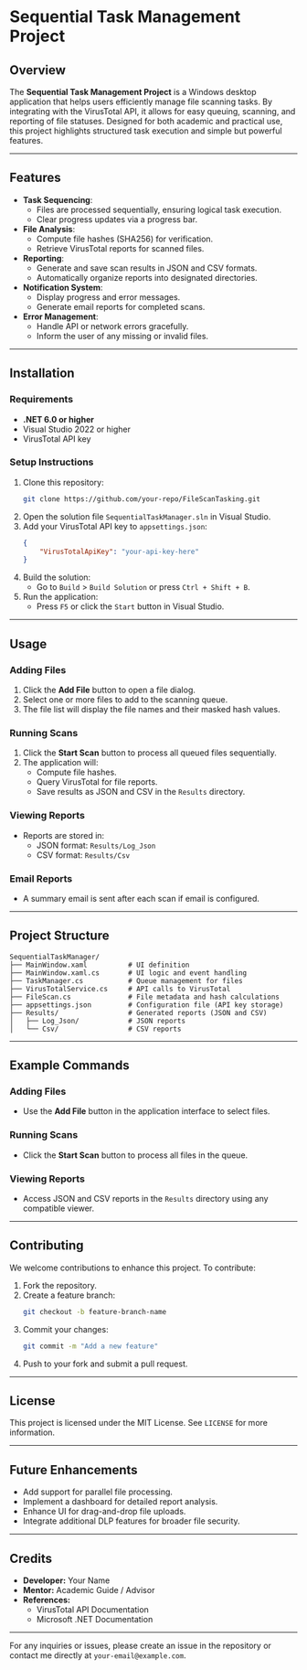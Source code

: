 # Sequential Task Management Project

## Overview
The **Sequential Task Management Project** is a Windows desktop application that helps users efficiently manage file scanning tasks. By integrating with the VirusTotal API, it allows for easy queuing, scanning, and reporting of file statuses. Designed for both academic and practical use, this project highlights structured task execution and simple but powerful features.

---

## Features
- **Task Sequencing**:
  - Files are processed sequentially, ensuring logical task execution.
  - Clear progress updates via a progress bar.
- **File Analysis**:
  - Compute file hashes (SHA256) for verification.
  - Retrieve VirusTotal reports for scanned files.
- **Reporting**:
  - Generate and save scan results in JSON and CSV formats.
  - Automatically organize reports into designated directories.
- **Notification System**:
  - Display progress and error messages.
  - Generate email reports for completed scans.
- **Error Management**:
  - Handle API or network errors gracefully.
  - Inform the user of any missing or invalid files.

---

## Installation

### Requirements
- **.NET 6.0 or higher**
- Visual Studio 2022 or higher
- VirusTotal API key

### Setup Instructions
1. Clone this repository:
   ```bash
   git clone https://github.com/your-repo/FileScanTasking.git
   ```
2. Open the solution file `SequentialTaskManager.sln` in Visual Studio.
3. Add your VirusTotal API key to `appsettings.json`:
   ```json
   {
       "VirusTotalApiKey": "your-api-key-here"
   }
   ```
4. Build the solution:
   - Go to `Build` > `Build Solution` or press `Ctrl + Shift + B`.
5. Run the application:
   - Press `F5` or click the `Start` button in Visual Studio.

---

## Usage

### Adding Files
1. Click the **Add File** button to open a file dialog.
2. Select one or more files to add to the scanning queue.
3. The file list will display the file names and their masked hash values.

### Running Scans
1. Click the **Start Scan** button to process all queued files sequentially.
2. The application will:
   - Compute file hashes.
   - Query VirusTotal for file reports.
   - Save results as JSON and CSV in the `Results` directory.

### Viewing Reports
- Reports are stored in:
  - JSON format: `Results/Log_Json`
  - CSV format: `Results/Csv`

### Email Reports
- A summary email is sent after each scan if email is configured.

---

## Project Structure

```plaintext
SequentialTaskManager/
├── MainWindow.xaml          # UI definition
├── MainWindow.xaml.cs       # UI logic and event handling
├── TaskManager.cs           # Queue management for files
├── VirusTotalService.cs     # API calls to VirusTotal
├── FileScan.cs              # File metadata and hash calculations
├── appsettings.json         # Configuration file (API key storage)
├── Results/                 # Generated reports (JSON and CSV)
│   ├── Log_Json/            # JSON reports
│   └── Csv/                 # CSV reports
```

---

## Example Commands

### Adding Files
- Use the **Add File** button in the application interface to select files.

### Running Scans
- Click the **Start Scan** button to process all files in the queue.

### Viewing Reports
- Access JSON and CSV reports in the `Results` directory using any compatible viewer.

---

## Contributing
We welcome contributions to enhance this project. To contribute:
1. Fork the repository.
2. Create a feature branch:
   ```bash
   git checkout -b feature-branch-name
   ```
3. Commit your changes:
   ```bash
   git commit -m "Add a new feature"
   ```
4. Push to your fork and submit a pull request.

---

## License
This project is licensed under the MIT License. See `LICENSE` for more information.

---

## Future Enhancements
- Add support for parallel file processing.
- Implement a dashboard for detailed report analysis.
- Enhance UI for drag-and-drop file uploads.
- Integrate additional DLP features for broader file security.

---

## Credits
- **Developer:** Your Name
- **Mentor:** Academic Guide / Advisor
- **References:**
  - VirusTotal API Documentation
  - Microsoft .NET Documentation

---

For any inquiries or issues, please create an issue in the repository or contact me directly at `your-email@example.com`.


